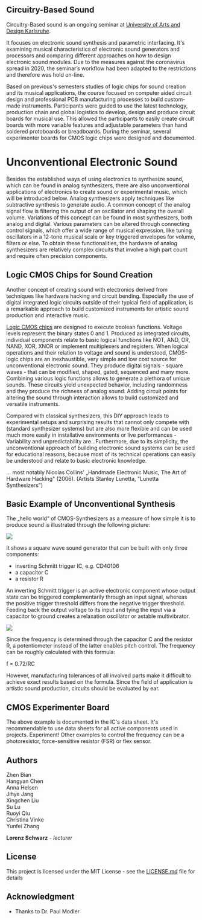 ## Circuitry-Based Sound

Circuitry-Based sound is an ongoing seminar at [University of Arts and Design Karlsruhe](https://www.hfg-karlsruhe.de/ "University of Arts and Design Karlsruhe"). 

It focuses on electronic sound synthesis and parametric interfacing. It's examining musical characteristics of electronic sound generators and processors and comparing different approaches on how to design electronic sound modules. Due to the measures against the coronavirus spread in 2020, the seminar’s workflow had been adapted to the restrictions and therefore was hold on-line.

Based on previous's semesters studies of logic chips for sound creation and its musical applications, the course focused on computer aided circuit design and professional PCB manufacturing processes to build custom-made instruments. Participants were guided to use the latest technology, production chain and global logistics to develop, design and produce circuit boards for musical use. This allowed the participants to easily create circuit boards with more variable features and adjustable parameters than hand soldered protoboards or breadboards. During the seminar, several experimenter boards for CMOS logic chips were designed and documented.

# Unconventional Electronic Sound

Besides the established ways of using electronics to synthesize sound, which can be found in analog synthesizers, there are also unconventional applications of electronics to create sound or experimental music, which will be introduced below. Analog synthesizers apply techniques like subtractive synthesis to generate audio. A common concept of the analog signal flow is filtering the output of an oscillator and shaping the overall volume. Variations of this concept can be found in most synthesizers, both analog and digital. Various parameters can be altered through connecting control signals, which offer a wide range of musical expression, like tuning oscillators in a 12-tone musical scale or key triggered envelopes for volume, filters or else. To obtain these functionalities, the hardware of analog synthesizers are relatively complex circuits that involve a high part count and require often precision components.

## Logic CMOS Chips for Sound Creation

Another concept of creating sound with electronics derived from techniques like hardware hacking and circuit bending. Especially the use of digital integrated logic circuits outside of their typical field of application, is a remarkable approach to build customized instruments for artistic sound production and interactive music.

[Logic CMOS chips](https://en.wikipedia.org/wiki/4000-series_integrated_circuits/ "4000-series integrated circuits") are designed to execute boolean functions. Voltage levels represent the binary states 0 and 1. Produced as integrated circuits, individual components relate to basic logical functions like NOT, AND, OR, NAND, XOR, XNOR or implement multiplexers and registers. When logical operations and their relation to voltage and sound is understood, CMOS-logic chips are an inexhaustible, very simple and low cost source for unconventional electronic sound. They produce digital signals - square waves - that can be modified, shaped, gated, sequenced and many more. Combining various logic functions allows to generate a plethora of unique sounds. These circuits yield unexpected behavior, including randomness and they produce the richness of analog sound. Adding circuit points for altering the sound through interaction allows to build customized and versatile instruments.

Compared with classical synthesizers, this DIY approach leads to experimental setups and surprising results that cannot only compete with (standard synthesizer systems) but are also more flexible and can be used much more easily in installative environments or live performances - Variability and unpredictability are...Furthermore, due to its simplicity, the unconventional approach of building electronic sound systems can be used for educational reasons, because most of its technical operations can easily be understood and relate to basic electronic knowledge.

... most notably Nicolas Collins' „Handmade Electronic Music, The Art of Hardware Hacking" (2006).
(Artists Stanley Lunetta, "Lunetta Synthesizers")

## Basic Example of Unconventional Synthesis

The „hello world“ of CMOS-Synthesizers as a measure of how simple it is to produce sound is illustrated through the following picture:

<img src="https://github.com/clswa/Circuitry-Based-Sound/blob/master/img/Multivibrator40106.jpg">

It shows a square wave sound generator that can be built with only three components:  
* inverting Schmitt trigger IC, e.g. CD40106
* a capacitor C
* a resistor R

An inverting Schmitt trigger is an active electronic component whose output state can be triggered complementarily through an input signal, whereas the positive trigger threshold differs from the negative trigger threshold. Feeding back the output voltage to its input and tying the input via a capacitor to ground creates a relaxation oscillator or astable multivibrator.


<img src="https://github.com/clswa/Circuitry-Based-Sound/blob/master/img/hexinvanim.gif">

Since the frequency is determined through the capacitor C and the resistor R, a potentiometer instead of the latter enables pitch control.
The frequency can be roughly calculated with this formula:

f = 0.72/RC

However, manufacturing tolerances of all involved parts make it difficult to achieve exact results based on the formula. Since the field of application is artistic sound production, circuits should be evaluated by ear.

## CMOS Experimenter Board

The above example is documented in the IC's data sheet. It's recommendable to use data sheets for all active components used in projects.
Experiment!
Other examples to control the frequency can be a photoresistor, force-sensitive resistor (FSR) or flex sensor.


## Authors

Zhen Bian  
Hangyan Chen  
Anna Helsen  
Jihye Jang  
Xingchen Liu  
Su Lu  
Ruoyi Qiu  
Christina Vinke  
Yunfei Zhang  

**Lorenz Schwarz** - *lecturer* 

## License

This project is licensed under the MIT License - see the [LICENSE.md](LICENSE.md) file for details

## Acknowledgment

* Thanks to Dr. Paul Modler
